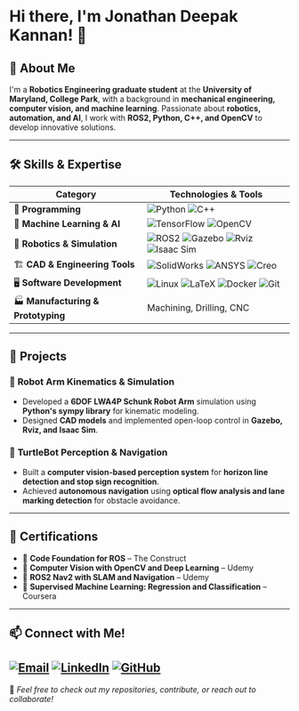 # Hi there, I'm Jonathan Deepak Kannan! 👋

## 🚀 About Me
I'm a **Robotics Engineering graduate student** at the **University of Maryland, College Park**, with a background in **mechanical engineering, computer vision, and machine learning**. Passionate about **robotics, automation, and AI**, I work with **ROS2, Python, C++, and OpenCV** to develop innovative solutions.

---

## 🛠 Skills & Expertise

| **Category** | **Technologies & Tools** |
|-------------|--------------------------|
| 🚀 **Programming** | ![Python](https://img.shields.io/badge/Python-3776AB?style=for-the-badge&logo=python&logoColor=white) ![C++](https://img.shields.io/badge/C++-00599C?style=for-the-badge&logo=c%2b%2b&logoColor=white) |
| 🧠 **Machine Learning & AI** | ![TensorFlow](https://img.shields.io/badge/TensorFlow-FF6F00?style=for-the-badge&logo=tensorflow&logoColor=white) ![OpenCV](https://img.shields.io/badge/OpenCV-5C3EE8?style=for-the-badge&logo=opencv&logoColor=white) |
| 🤖 **Robotics & Simulation** | ![ROS2](https://img.shields.io/badge/ROS2-22314E?style=for-the-badge&logo=ros&logoColor=white) ![Gazebo](https://img.shields.io/badge/Gazebo-000000?style=for-the-badge) ![Rviz](https://img.shields.io/badge/Rviz-5A5A5A?style=for-the-badge) ![Isaac Sim](https://img.shields.io/badge/IsaacSim-76B900?style=for-the-badge) |
| 🏗 **CAD & Engineering Tools** | ![SolidWorks](https://img.shields.io/badge/SolidWorks-FF0000?style=for-the-badge) ![ANSYS](https://img.shields.io/badge/ANSYS-FFCC00?style=for-the-badge) ![Creo](https://img.shields.io/badge/Creo-00589B?style=for-the-badge) |
| 🖥 **Software Development** | ![Linux](https://img.shields.io/badge/Linux-FCC624?style=for-the-badge&logo=linux&logoColor=black) ![LaTeX](https://img.shields.io/badge/LaTeX-008080?style=for-the-badge&logo=latex&logoColor=white) ![Docker](https://img.shields.io/badge/Docker-2496ED?style=for-the-badge&logo=docker&logoColor=white) ![Git](https://img.shields.io/badge/Git-F05032?style=for-the-badge&logo=git&logoColor=white) |
| 🏭 **Manufacturing & Prototyping** | Machining, Drilling, CNC |

---

## 🔬 Projects

### 🤖 **Robot Arm Kinematics & Simulation**
- Developed a **6DOF LWA4P Schunk Robot Arm** simulation using **Python's sympy library** for kinematic modeling.
- Designed **CAD models** and implemented open-loop control in **Gazebo, Rviz, and Isaac Sim**.

### 🚗 **TurtleBot Perception & Navigation**
- Built a **computer vision-based perception system** for **horizon line detection and stop sign recognition**.
- Achieved **autonomous navigation** using **optical flow analysis and lane marking detection** for obstacle avoidance.

---

## 📜 Certifications

- 📌 **Code Foundation for ROS** – The Construct  
- 📌 **Computer Vision with OpenCV and Deep Learning** – Udemy  
- 📌 **ROS2 Nav2 with SLAM and Navigation** – Udemy  
- 📌 **Supervised Machine Learning: Regression and Classification** – Coursera  

---

## 📫 Connect with Me!
[![Email](https://img.shields.io/badge/Email-kjdeepak@umd.edu-D14836?style=for-the-badge&logo=gmail&logoColor=white)](mailto:kjdeepak@umd.edu)
[![LinkedIn](https://img.shields.io/badge/LinkedIn-JonathanDeepakKannan-0077B5?style=for-the-badge&logo=linkedin&logoColor=white)](https://www.linkedin.com/in/jonathan-deepak-kannan-4aa168292/)
[![GitHub](https://img.shields.io/badge/GitHub-jonathandeepak-181717?style=for-the-badge&logo=github&logoColor=white)](https://github.com/jonathandeepak)
---

🌟 _Feel free to check out my repositories, contribute, or reach out to collaborate!_


<!--
**jonathandeepak/jonathandeepak** is a ✨ _special_ ✨ repository because its `README.md` (this file) appears on your GitHub profile.

Here are some ideas to get you started:

- 🔭 I’m currently working on ...
- 🌱 I’m currently learning ...
- 👯 I’m looking to collabeorat on ...
- 🤔 I’m looking for help with ...
- 💬 Ask me about ...
- 📫 How to reach me: ...
- 😄 Pronouns: ...
- ⚡ Fun fact: ...
-->
